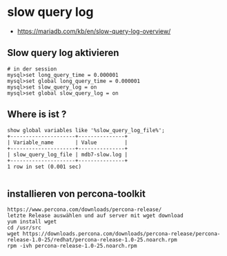 # slow query log 

  * https://mariadb.com/kb/en/slow-query-log-overview/
  
## Slow query log aktivieren 

```
# in der session 
mysql>set long_query_time = 0.000001
mysql>set global long_query_time = 0.000001
mysql>set slow_query_log = on 
mysql>set global slow_query_log = on 

```

## Where is ist ? 

```
show global variables like '%slow_query_log_file%';
+---------------------+---------------+
| Variable_name       | Value         |
+---------------------+---------------+
| slow_query_log_file | mdb7-slow.log |
+---------------------+---------------+
1 row in set (0.001 sec)


```


## installieren von percona-toolkit 

```
https://www.percona.com/downloads/percona-release/
letzte Release auswählen und auf server mit wget download 
yum install wget 
cd /usr/src
wget https://downloads.percona.com/downloads/percona-release/percona-release-1.0-25/redhat/percona-release-1.0-25.noarch.rpm
rpm -ivh percona-release-1.0-25.noarch.rpm
```
